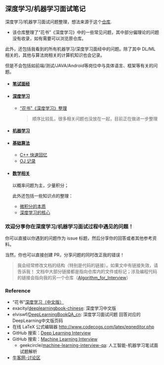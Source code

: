 ## 深度学习/机器学习面试笔记

深度学习/机器学习面试问题整理，想法来源于这个[仓库](https://github.com/elviswf/DeepLearningBookQA_cn).
- 该仓库整理了“花书”《深度学习》中的一些常见问题，其中部分偏理论的问题没有收录，如有需要可以浏览原仓库。

此外，还包括我看到的所有机器学习/深度学习面经中的问题。除了其中 DL/ML 相关的，其他与算法岗相关的计算机知识也会记录。

但是不会包括如前端/测试/JAVA/Android等岗位中与具体语言、框架等有关的问题。

- #### [笔试面经](./笔试面经)

- #### [深度学习](./深度学习)
    - [“花书”《深度学习》整理](./深度学习/“花书”《深度学习》整理.md)
      > 顺序比较乱，很多相关问题也没放在一起，目前正在做进一步整理

- #### [机器学习](./机器学习)

- #### [基础算法](./基础算法)
    - [C++ 快速回忆](https://github.com/imhuay/Cpp_quick_review)
    - [OJ 记录](https://github.com/imhuay/Algorithm_for_Interview-Chinese)
    
- #### [数学相关](./数学相关)
    以概率问题为主，少量积分；
    
    此外还包括一些知识点的整理：
    - [微积分的本质](./数学相关/微积分的本质.md)
    - [深度学习的核心](./数学相关/深度学习的核心.md)


### 欢迎分享你在深度学习/机器学习面试过程中遇见的问题！

你可以直接以你遇到的问题作为 issue 标题，然后分享你的回答或者其他参考资料。

当然，你也可以直接创建 PR，分享问题的同时改正我的错误！

> 我会经常修改文档的结构（特别是代码的链接）。如果文中有链接失效，请告诉我！
> 文档中大部分链接都是指向仓库内的文件或标记；涉及编程代码的链接会指向我的另一个仓库（[Algorithm_for_Interview](https://github.com/imhuay/Algorithm_for_Interview-Chinese)）

### Reference

- “花书”[深度学习（中文版）](https://github.com/exacity/deeplearningbook-chinese)
- exacity/[deeplearningbook-chinese](https://github.com/exacity/deeplearningbook-chinese): 深度学习中文版 
- elviswf/[DeepLearningBookQA_cn](https://github.com/elviswf/DeepLearningBookQA_cn): 深度学习面试问题 回答对应的DeepLearning中文版页码 
- 在线 LaTeX 公式编辑器 http://www.codecogs.com/latex/eqneditor.php
- GitHub 搜索：[Deep Learning Interview](https://github.com/search?q=deep+learning+interview)
- GitHub 搜索：[Machine Learning Interview](https://github.com/search?q=machine+learning+interview)
    - geekcircle/[machine-learning-interview-qa](https://github.com/geekcircle/machine-learning-interview-qa): 人工智能-机器学习笔试面试题解析 
- [牛客网-讨论区](https://www.nowcoder.com/discuss?type=2&order=0)